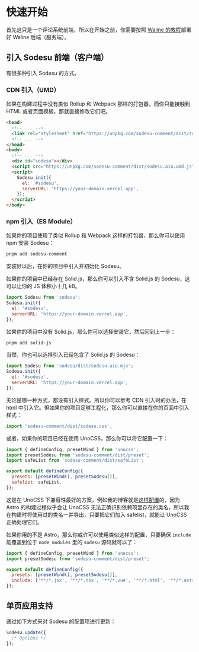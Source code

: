# 快速开始

首先这只是一个评论系统前端，所以在开始之前，你需要按照 [Waline 的教程](https://waline.js.org/guide/get-started/)部署好 Waline 后端（服务端）。

## 引入 Sodesu 前端（客户端）

有很多种引入 Sodesu 的方式。

### CDN 引入（UMD）

如果在构建过程中没有类似 Rollup 和 Webpack 那样的打包器，而你只能接触到 HTML 或者页面模板，那就直接修改它们吧。

```html
<head>
  <!-- ... -->
  <link rel="stylesheet" href="https://unpkg.com/sodesu-comment/dist/sodesu.css" />
  <!-- ... -->
</head>
<body>
  <!-- ... -->
  <div id="sodesu"></div>
  <script src="https://unpkg.com/sodesu-comment/dist/sodesu.aio.umd.js"></script>
  <script>
    Sodesu.init({
      el: '#sodesu',
      serverURL: 'https://your-domain.vercel.app',
    });
  </script>
</body>
```

### npm 引入（ES Module）

如果你的项目使用了类似 Rollup 和 Webpack 这样的打包器，那么你可以使用 npm 安装 Sodesu：

```bash
pnpm add sodesu-comment
```

安装好以后，在你的项目中引入并初始化 Sodesu。

如果你的项目中已经存在 Solid.js，那么你可以引入不含 Solid.js 的 Sodesu，这可以让你的 JS 体积小十几 kB。

```js
import Sodesu from 'sodesu';
Sodesu.init({
  el: '#sodesu',
  serverURL: 'https://your-domain.vercel.app',
});
```

如果你的项目中没有 Solid.js，那么你可以选择安装它，然后回到上一步：

```bash
pnpm add solid-js
```

当然，你也可以选择引入已经包含了 Solid.js 的 Sodesu：

```js
import Sodesu from 'sodesu/dist/sodesu.aio.mjs';
Sodesu.init({
  el: '#sodesu',
  serverURL: 'https://your-domain.vercel.app',
});
```

无论是哪一种方式，都没有引入样式。所以你可以参考 CDN 引入时的办法，在 html 中引入它。但如果你的项目足够工程化，那么你可以直接在你的页面中引入样式：

```js
import 'sodesu-comment/dist/sodesu.css';
```

或者，如果你的项目已经在使用 UnoCSS，那么你可以将它配置一下：

```js
import { defineConfig, presetWind } from 'unocss';
import presetSodesu from 'sodesu-comment/dist/preset';
import safeList from 'sodesu-comment/dist/safeList';

export default defineConfig({
  presets: [presetWind(), presetSodesu()],
  safelist: safeList,
});
```

这是在 UnoCSS 下兼容性最好的方案，例如我的博客就是[这样配置](https://github.com/lixiang810/Astro-blog-Lithium/blob/main/uno.config.ts)的，因为 Astro 的构建过程似乎会让 UnoCSS 无法正确识别依赖项里存在的类名，所以我在构建时将使用过的类名一并导出，只要把它们加入 safelist，就能让 UnoCSS 正确处理它们。

如果你用的不是 Astro，那么你或许可以使用类似这样的配置，只要确保 `include` 能覆盖到位于 `node_modules` 里的 `sodesu` 源码就可以了：

```js
import { defineConfig, presetWind } from 'unocss';
import presetSodesu from 'sodesu-comment/dist/preset';

export default defineConfig({
  presets: [presetWind(), presetSodesu()],
  include: ['**/*.jsx', '**/*.tsx', '**/*.vue', '**/*.html', '**/*.astro', /.*sodesu.*/],
});
```

## 单页应用支持

通过如下方式来对 Sodesu 的配置项进行更新：

```js
Sodesu.update({
  /* Options */
});
```
